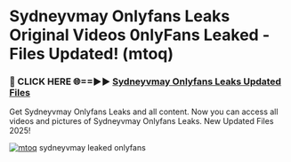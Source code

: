 # Sydneyvmay Onlyfans Leaks Original Videos 0nlyFans Leaked - Files Updated! (mtoq)

<h3>🔴 CLICK HERE 🌐==►► <a href="https://tinyurl.com/x26r9saj" rel="nofollow">Sydneyvmay Onlyfans Leaks Updated Files</a></h3>

Get Sydneyvmay Onlyfans Leaks and all content. Now you can access all videos and pictures of Sydneyvmay Onlyfans Leaks. New Updated Files 2025!

[![mtoq](https://i.imgur.com/LkgZPqh.gif)](https://tinyurl.com/x26r9saj)
sydneyvmay leaked onlyfans